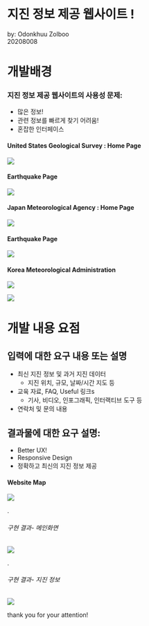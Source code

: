 

지진 정보 제공 웹사이트 !
============================================================================================

by: Odonkhuu Zolboo  
20208008

개발배경
====

### 지진 정보 제공 웹사이트의 사용성 문제:

*   많은 정보!
*   관련 정보를 빠르게 찾기 어려움!
*   혼잡한 인터페이스

#### United States Geological Survey : Home Page

![](ex1.png)

#### Earthquake Page

![](ex1-1.png)

#### Japan Meteorological Agency : Home Page

![](ex2.png)

#### Earthquake Page

![](ex2-1.png)

#### Korea Meteorological Administration

![](ex3.png)

![](ProjectPlan.png)

개발 내용 요점
========

입력에 대한 요구 내용 또는 설명
------------------

*   최신 지진 정보 및 과거 지진 데이터
    *   지진 위치, 규모, 날짜/시간 지도 등
*   교육 자료, FAQ, Useful 링크s
    *   기사, 비디오, 인포그래픽, 인터랙티브 도구 등
*   연락처 및 문의 내용

결과물에 대한 요구 설명:
--------------

*   Better UX!
*   Responsive Design
*   정확하고 최신의 지진 정보 제공

#### Website Map

![](map.png)

.

###### 구현 결과- 메인화면

![](manu.png)

.

###### 구현 결과- 지진 정보

![](main.png)

thank you for your attention!

